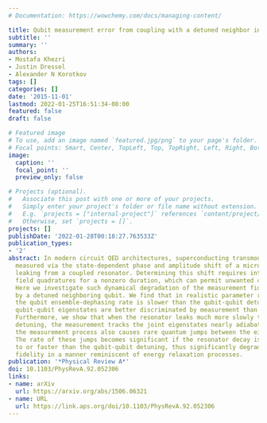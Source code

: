 ```yaml
---
# Documentation: https://wowchemy.com/docs/managing-content/

title: Qubit measurement error from coupling with a detuned neighbor in circuit QED
subtitle: ''
summary: ''
authors:
- Mostafa Khezri
- Justin Dressel
- Alexander N Korotkov
tags: []
categories: []
date: '2015-11-01'
lastmod: 2022-01-25T16:51:34-08:00
featured: false
draft: false

# Featured image
# To use, add an image named `featured.jpg/png` to your page's folder.
# Focal points: Smart, Center, TopLeft, Top, TopRight, Left, Right, BottomLeft, Bottom, BottomRight.
image:
  caption: ''
  focal_point: ''
  preview_only: false

# Projects (optional).
#   Associate this post with one or more of your projects.
#   Simply enter your project's folder or file name without extension.
#   E.g. `projects = ["internal-project"]` references `content/project/deep-learning/index.md`.
#   Otherwise, set `projects = []`.
projects: []
publishDate: '2022-01-28T00:18:27.763533Z'
publication_types:
- '2'
abstract: In modern circuit QED architectures, superconducting transmon qubits are
  measured via the state-dependent phase and amplitude shift of a microwave field
  leaking from a coupled resonator. Determining this shift requires integrating the
  field quadratures for a nonzero duration, which can permit unwanted concurrent evolution.
  Here we investigate such dynamical degradation of the measurement fidelity caused
  by a detuned neighboring qubit. We find that in realistic parameter regimes, where
  the qubit ensemble-dephasing rate is slower than the qubit-qubit detuning, the joint
  qubit-qubit eigenstates are better discriminated by measurement than the bare states.
  Furthermore, we show that when the resonator leaks much more slowly than the qubit-qubit
  detuning, the measurement tracks the joint eigenstates nearly adiabatically. However,
  the measurement process also causes rare quantum jumps between the eigenstates.
  The rate of these jumps becomes significant if the resonator decay is comparable
  to or faster than the qubit-qubit detuning, thus significantly degrading the measurement
  fidelity in a manner reminiscent of energy relaxation processes.
publication: '*Physical Review A*'
doi: 10.1103/PhysRevA.92.052306
links:
- name: arXiv
  url: https://arxiv.org/abs/1506.06321
- name: URL
  url: https://link.aps.org/doi/10.1103/PhysRevA.92.052306
---
```

